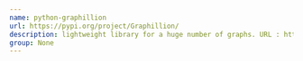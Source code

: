 ```yaml
---
name: python-graphillion
url: https://pypi.org/project/Graphillion/
description: lightweight library for a huge number of graphs. URL : https://pypi.org/project/Graphillion/ Groups : None
group: None
---
```

